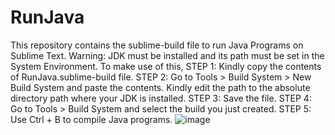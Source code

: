 # RunJava
This repository contains the sublime-build file to run Java Programs on Sublime Text.
Warning: JDK must be installed and its path must be set in the System Environment.
To make use of this, 
STEP 1: Kindly copy the contents of RunJava.sublime-build file.
STEP 2: Go to Tools > Build System > New Build System and paste the contents. Kindly edit the path to the absolute directory path where your JDK is installed.
STEP 3: Save the file.
STEP 4: Go to Tools > Build System and select the build you just created.
STEP 5: Use Ctrl + B to compile Java programs.
![image](https://github.com/kodi73/RunJava/assets/153742430/d340be92-b6c8-4629-aa7d-4d7b4b23e2d4)
